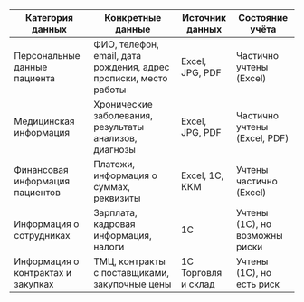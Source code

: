 | Категория данных                   | Конкретные данные                                                | Источник данных     | Состояние учёта                |
| ---------------------------------- | ---------------------------------------------------------------- | ------------------- | ------------------------------ |
| Персональные данные пациента       | ФИО, телефон, email, дата рождения, адрес прописки, место работы | Excel, JPG, PDF     | Частично учтены (Excel)        |
| Медицинская информация             | Хронические заболевания, результаты анализов, диагнозы           | Excel, JPG, PDF     | Частично учтены (Excel, PDF)   |
| Финансовая информация пациентов    | Платежи, информация о суммах, реквизиты                          | Excel, 1С, ККМ      | Учтены частично (Excel)        |
| Информация о сотрудниках           | Зарплата, кадровая информация, налоги                            | 1С                  | Учтены (1С), но возможны риски |
| Информация о контрактах и закупках | ТМЦ, контракты с поставщиками, закупочные цены                   | 1С Торговля и склад | Учтены (1С), но есть риск      |
